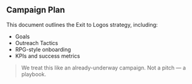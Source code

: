 ## Campaign Plan

This document outlines the Exit to Logos strategy, including:
- Goals
- Outreach Tactics
- RPG-style onboarding
- KPIs and success metrics

> We treat this like an already-underway campaign. Not a pitch — a playbook.